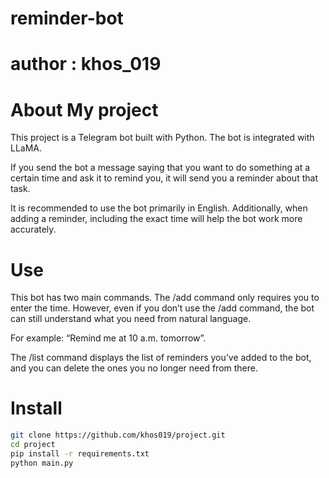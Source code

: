 # reminder-bot

# author : khos_019

# About My project
This project is a Telegram bot built with Python. The bot is integrated with LLaMA.

If you send the bot a message saying that you want to do something at a certain time and ask it to remind you, it will send you a reminder about that task.

It is recommended to use the bot primarily in English. Additionally, when adding a reminder, including the exact time will help the bot work more accurately.

# Use
This bot has two main commands. The /add command only requires you to enter the time. However, even if you don’t use the /add command, the bot can still understand what you need from natural language.

For example: “Remind me at 10 a.m. tomorrow”.

The /list command displays the list of reminders you’ve added to the bot, and you can delete the ones you no longer need from there.

# Install
``` bash
git clone https://github.com/khos019/project.git
cd project
pip install -r requirements.txt
python main.py
